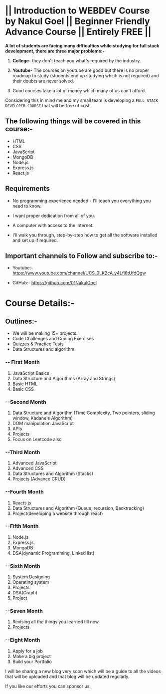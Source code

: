 # || Introduction to WEBDEV Course by Nakul Goel || Beginner Friendly Advance Course || Entirely FREE ||

**A lot of students are facing many difficulties while studying for full stack development, there are three major problems:-**


1) **College**- they don't teach you what's required by the industry.

2) **Youtube**- The courses on youtube are good but there is no proper roadmap to study (students end up studying which is not required) and their doubts are never solved.

3) Good courses take a lot of money which many of us can't afford.


Considering this in mind me and my small team is developing a `FULL STACK DEVELOPER COURSE` that will be free of cost.

## The following things will be covered in this course:-

- HTML
- CSS 
- JavaScript
- MongoDB
- Node.js
- Express.js
- React.js


## **Requirements**

- No programming experience needed - I'll teach you everything you need to know.

- I want proper dedication from all of you.

- A computer with access to the internet.

- I'll walk you through, step-by-step how to get all the software installed and set up if required.



## Important channels to Follow and subscribe to:-

- Youtube:- https://www.youtube.com/channel/UCS_0LK2cA_y4Lfl6tUfdQgw

- GitHub:- https://github.com/01NakulGoel


# Course Details:-

## Outlines:-

- We will be making 15+ projects.
- Code Challenges and Coding Exercises
- Quizzes & Practice Tests
- Data Structures and algorithm

### -- First Month

1. JavaScript Basics
1. Data Structure and Algorithms (Array and Strings)
1. Basic HTML
1. Basic CSS

### --Second Month

1. Data Structure and Algorithm (Time Complexity, Two pointers, sliding window, Kadane's Algorithm)
1. DOM manipulation JavaScript
1. APIs 
1. Projects 
1. Focus on Leetcode also


### --Third Month

1. Advanced JavaScript
1. Advanced CSS
1. Data Structures and Algorithm (Stacks)
1. Projects (Advance CRUD)

### --Fourth Month

1. Reacts.js
1. Data Structures and Algorithm (Queue, recursion, Backtracking)
1. Project(developing a website through react)

### --Fifth Month

1. Node.js
1. Express.js
1. MongoDB
1. DSA(dynamic Programming, Linked list)

### --Sixth Month

1. System Designing
1. Operating system
1. Projects
1. DSA(Graph)
1. Project

### --Seven Month

1. Revising all the things you learned till now
1. Projects

### --Eight Month

1. Apply for a job
1. Make a big project
1. Build your Portfolio

I will be sharing a new blog very soon which will be a guide to all the videos that will be uploaded and that blog will be updated regularly.

If you like our efforts you can sponsor us.

